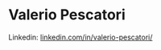 # Valerio Pescatori 

Linkedin: [linkedin.com/in/valerio-pescatori/](https://www.linkedin.com/in/valerio-pescatori/)

